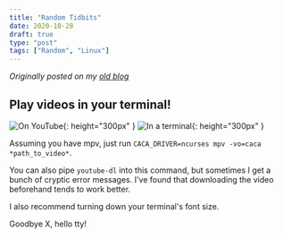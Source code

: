 ```yaml
---
title: "Random Tidbits"
date: 2020-10-28
draft: true
type: "post"
tags: ["Random", "Linux"]
---
```



*Originally posted on my [old blog](https://git.exozy.me/Ta180m/blog/src/branch/main/_posts/2020-10-28-random-tidbits.md)*


## Play videos in your terminal!

![On YouTube](/img/tux-video.png){: height="300px" } ![In a terminal](/img/tux-text.png){: height="300px" }

Assuming you have mpv, just run `CACA_DRIVER=ncurses mpv -vo=caca *path_to_video*`.

You can also pipe `youtube-dl` into this command, but sometimes I get a bunch of cryptic error messages. I've found that downloading the video beforehand tends to work better.

I also recommend turning down your terminal's font size.

Goodbye X, hello tty!
